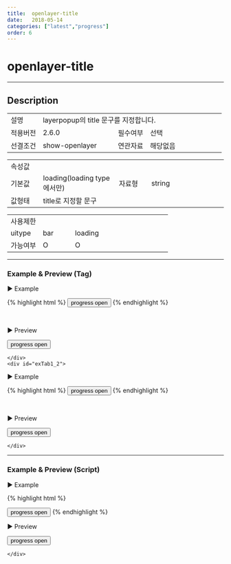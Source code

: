 ```yaml
---
title:  openlayer-title
date:   2018-05-14
categories: ["latest","progress"]
order: 6
---
```


openlayer-title
===

---

## Description

<table style="width:100%">
    <colgroup>
        <col width="15%"/>
        <col width="35%"/>
        <col width="15%"/>
        <col width="35%"/>
    </colgroup>
    <tr>
        <td class="tdTitle tdBg">설명</td>
        <td colspan="3">layerpopup의 title 문구를 지정합니다.</td>
    </tr>
    <tr>
        <td class="tdTitle tdBg">적용버전</td>
        <td>2.6.0</td>
        <td class="tdTitle tdBg">필수여부</td>
        <td>선택</td>
    </tr>
    <tr>
        <td class="tdTitle tdBg">선결조건</td>
        <td>show-openlayer</td>
        <td class="tdTitle tdBg">연관자료</td>
        <td>해당없음</td>
    </tr>
</table>
<table style="width:100%">
    <colgroup>
        <col width="15%"/>
        <col width="35%"/>
        <col width="15%"/>
        <col width="35%"/>
    </colgroup>
    <tr>
        <td class="tdTitle tdBg tdCenter" colspan="4">속성값</td>
    </tr>
    <tr>
        <td class="tdTitle tdBg">기본값</td>
        <td>loading(loading type에서만)</td>
        <td class="tdTitle tdBg">자료형</td>
        <td>string</td>
    </tr>
    <tr>
        <td class="tdTitle tdBg">값형태</td>
        <td colspan="3">title로 지정할 문구</td>
    </tr>
</table>
<table style="width:100%">
    <colgroup>
        <col width="20%"/>
        <col width="20%"/>
        <col width="20%"/>
        <col width="20%"/>
        <col width="20%"/>
    </colgroup>
    <tr>
        <td class="tdTitle tdBg tdCenter" colspan="5">사용제한</td>
    </tr>
    <tr>
        <td class="tdTitle tdBg">uitype</td>
        <td class="tdCenter">bar</td>
        <td class="tdCenter">loading</td>
        <td></td>
        <td></td>
    </tr>
    <tr>
        <td class="tdTitle tdBg">가능여부</td>
        <td class="tdBlue tdCenter">O</td>
        <td class="tdBlue tdCenter">O</td>
        <td></td>
        <td></td>
    </tr>
</table>

---
### Example & Preview (Tag)

<sbux-tabs id="exTab1" name="exTab1" uitype="normal" title-target-id-array="exTab1_1^exTab1_2" title-text-array="bar^loading" is-scrollable="false">
</sbux-tabs>
<div class="tab-content">
    <div id="exTab1_1">

▶ Example

{% highlight html %}
<sbux-progress id="sbIdx1_1" name="sbTagNm1_1" uitype="bar" show-openlayer="true" openlayer-title="SBUx Progress">
    <progress-bar>
       <bar valuenow="0"></bar>
    </progress-bar>
</sbux-progress>
<input type="button" value="progress open" onclick="SBUxMethod.openProgress('sbTagNm1_1')">
{% endhighlight %}

<br>

▶ Preview 

<sbux-progress id="sbIdx1_1" name="sbTagNm1_1" uitype="bar" show-openlayer="true" openlayer-title="SBUx Progress">
    <progress-bar>
       <bar valuenow="0"></bar>
    </progress-bar>
</sbux-progress>
<input type="button" value="progress open" onclick="SBUxMethod.openProgress('sbTagNm1_1')">

    </div>
    <div id="exTab1_2">

▶ Example

{% highlight html %}
<sbux-progress id="sbIdx1_2" name="sbTagNm1_2" uitype="loading" show-openlayer="true" openlayer-title="SBUx Progress"></sbux-progress>
<input type="button" value="progress open" onclick="SBUxMethod.openProgress('sbTagNm1_2')">
{% endhighlight %}


<br>

▶ Preview 

<sbux-progress id="sbIdx1_2" name="sbTagNm1_2" uitype="loading" show-openlayer="true" openlayer-title="SBUx Progress"></sbux-progress>
<input type="button" value="progress open" onclick="SBUxMethod.openProgress('sbTagNm1_2')">

    </div>
</div>

---
### Example & Preview (Script)

<sbux-tabs id="exTab2" name="exTab2" uitype="normal" title-target-id-array="exTab2_1" title-text-array="loading" is-scrollable="false">
</sbux-tabs>
<div class="tab-content">
    <div id="exTab2_1">

▶ Example

{% highlight html %}
<div id="sbArea2_1"></div>
<input type="button" value="progress open" onclick="SBUxMethod.openProgress('sbScriptNm2_1')">
<script>
    $(document).ready(function(){
        $('#sbArea2_1').sbProgress({
            name : 'sbScriptNm2_1',
            uitype : 'loading',
            showOpenlayer : true,
            openlayerTitle : 'SBUx Progress'
        });
    }); 
</script>
{% endhighlight %}

<br>

▶ Preview 

<div id="sbArea2_1"></div>
<input type="button" value="progress open" onclick="SBUxMethod.openProgress('sbScriptNm2_1')">
<script>
    $(document).ready(function(){
        $('#sbArea2_1').sbProgress({
            name : 'sbScriptNm2_1',
            uitype : 'loading',
            showOpenlayer : true,
            openlayerTitle : 'SBUx Progress'
        });
    }); 
</script>

    </div>
</div>